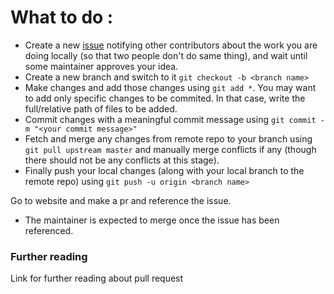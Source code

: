 # What to do :
 
 * Create a new [issue](https://github.com/harshraj22/hands_on_git/issues) notifying other contributors about the work you are doing locally (so that two people don't do same thing), and wait until some maintainer approves your idea.
 * Create a new branch and switch to it ```git checkout -b <branch name> ```
 * Make changes and add those changes using ```git add *```. You may want to add only specific changes to be commited. In that case, write the full/relative path of files to be added.
 * Commit changes with a meaningful commit message using ```git commit -m "<your commit message>"```
 * Fetch and merge any changes from remote repo to your branch using ``` git pull upstream master ``` and manually merge conflicts if any (though there should not be any conflicts at this stage).
 * Finally push your local changes (along with your local branch to the remote repo) using ```git push -u origin <branch name> ```

Go to website and make a pr and reference the issue.
 * The maintainer is expected to merge once the issue has been referenced.

### Further reading 
Link for further reading about pull request